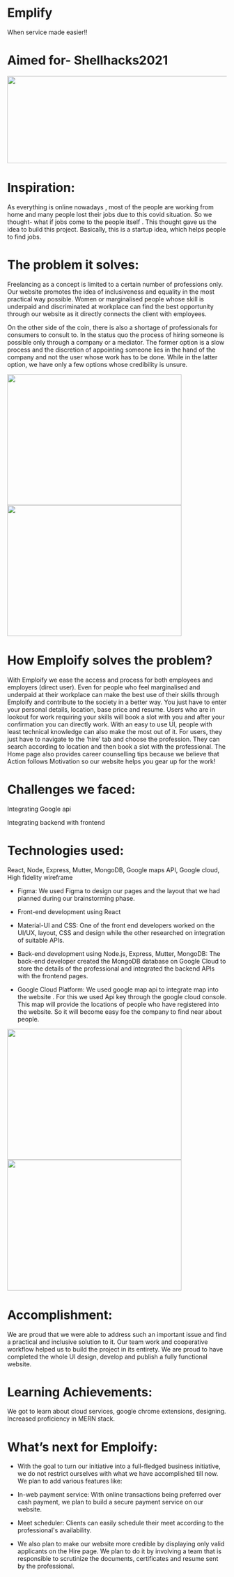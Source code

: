 # Emplify
When service made easier!!

# Aimed for- Shellhacks2021
<p align="center">
<img src="https://github.com/prachi237/Emploify/blob/master/src/assets/full_width.png" width="1100" height="200" >
</p>

# Inspiration:

As everything is online nowadays , most of the people are working from home and many people lost their jobs due to this covid situation. So we thought- what if jobs come to the people itself . This thought gave us the idea to build this project. Basically, this is a startup idea, which helps people to find jobs.

# The problem it solves:
 
Freelancing as a concept is limited to a certain number of professions only. Our website promotes the idea of inclusiveness and equality in the most practical way possible. Women or marginalised people whose skill is underpaid and discriminated at workplace can find the best opportunity through our website as it directly connects the client with employees.  
 
On the other side of the coin, there is also a shortage of professionals for consumers to consult to. In the status quo the process of hiring someone is possible only through a company or a mediator. The former option is a slow process and the discretion of appointing someone lies in the hand of the company and not the user whose work has to be done. While in the latter option, we have only a few options whose credibility is unsure.


<img src= "https://github.com/prachi237/Emploify/blob/master/src/assets/Screenshot%20(133).png" width="400" height="300" >
<img src="https://github.com/prachi237/Emploify/blob/master/src/assets/Screenshot%20(134).png" width="400" height="300" >
 
# How Emploify solves the problem?
With Emploify we ease the access and process for both employees and employers (direct user). Even for people who feel marginalised and underpaid at their workplace can make the best use of their skills through Emploify and contribute to the society in a better way. You just have to enter your personal details, location, base price and resume. Users who are in lookout for work requiring your skills will book a slot with you and after your confirmation you can directly work. With an easy to use UI, people with least technical knowledge can also make the most out of it. For users, they just have to navigate to the ‘hire’ tab and choose the profession. They can search according to location and then book a slot with the professional. The Home page also provides career counselling tips because we believe that Action follows Motivation so our website helps you gear up for the work!

# Challenges we faced:
Integrating Google api

Integrating backend with frontend

# Technologies used:
React, Node, Express, Mutter, MongoDB, Google maps API, Google cloud,
High fidelity wireframe 

* Figma: 
We used Figma to design our pages and the layout that we had planned during our brainstorming phase.

* Front-end development using React

* Material-UI and CSS: 
One of the front end developers worked on the UI/UX, layout, CSS and design while the other researched on integration of suitable APIs.

* Back-end development
using Node.js, Express, Mutter, MongoDB: The back-end developer created the MongoDB database on Google Cloud to store the details of the professional and integrated the backend APIs with the frontend pages.

* Google Cloud Platform:
We used google map api to integrate map into the website . For this we used Api key through the google cloud console.  This map will provide the locations of people who have registered into the website. So it will become easy foe the company to find near about people.

<img src= "https://github.com/prachi237/Emploify/blob/master/src/assets/Screenshot%20(131).png" width="400" height="300" >
<img src="https://github.com/prachi237/Emploify/blob/master/src/assets/Screenshot%20(132).png" width="400" height="300" >
 
# Accomplishment:
We are proud that we were able to address such an important issue and find a practical and inclusive solution to it. Our team work and cooperative workflow helped us to build the project in its entirety. We are proud to have completed the whole UI design, develop and publish a fully functional website.
 
# Learning Achievements: 
 We got to learn about cloud services, google chrome extensions, designing. Increased proficiency in MERN stack.
 
# What’s next for Emploify:
* With the goal to turn our initiative into a full-fledged business initiative, we do not restrict ourselves with what we have accomplished till now. We plan to add various features like:

* In-web payment service: 
With online transactions being preferred over cash payment, we plan to build a secure payment service on our website.

* Meet scheduler: 
Clients can easily schedule their meet according to the professional's availability.

* We also plan to make our website more credible by displaying only valid applicants on the Hire page. We plan to do it by involving a team that is responsible to scrutinize the documents, certificates and resume sent by the professional.



